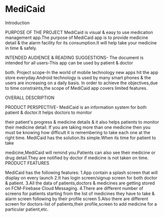 # MediCaid





Introduction

PURPOSE OF THE PROJECT
MediCaid is visual & easy to use medication management app.The purpose of MediCaid
app is to provide medicine detail & the alarm facility for its consumption.It will help take your
medicine in time & safely.

INTENDED AUDIENCE & READING SUGGESTIONS-
The document is intended for all users-This app can be used by patient & doctor

both.
Project scope-In the world of mobile technology new apps hit the app store
everyday.Android technology is used by many smart phones & the users are increasing
on a daily basis.
In order to achieve the objectives,due to time constraints,the scope of MediCaid app
covers limited features.

OVERALL DESCRIPTION

PRODUCT PERSPECTIVE-
MediCaid is an information system for both patient & doctor.It helps doctors to monitor

their patient's progress & medicine details & it also helps patients to monitor their
medicine detail.
If you are taking more than one medicine then you must be knowing how difficult it is
remembering to take each one at the right time.
MediCaid has the solution.Its simple.When its time for patient to take

medicine,MediCaid will remind you.Patients can also see their medicine or drug
detail.They are notified by doctor if medicine is not taken on time.
PRODUCT FEATURES

MediCaid has the following features:
1.App contain a splash screen that will display on every launch
2.It has login screen/signup screen for both doctor & patient.
3.All the data of patients,doctors & medicines are getting stored on FCM-Firebase Cloud
Messaging.
4.There are different number of screens for patients starting from the list of medicines they have
to take & alarm screen following by their profile screen
5.Also there are different screen for doctors-list of patients,their profile,screen to add medicine
for a particular patient,etc.
